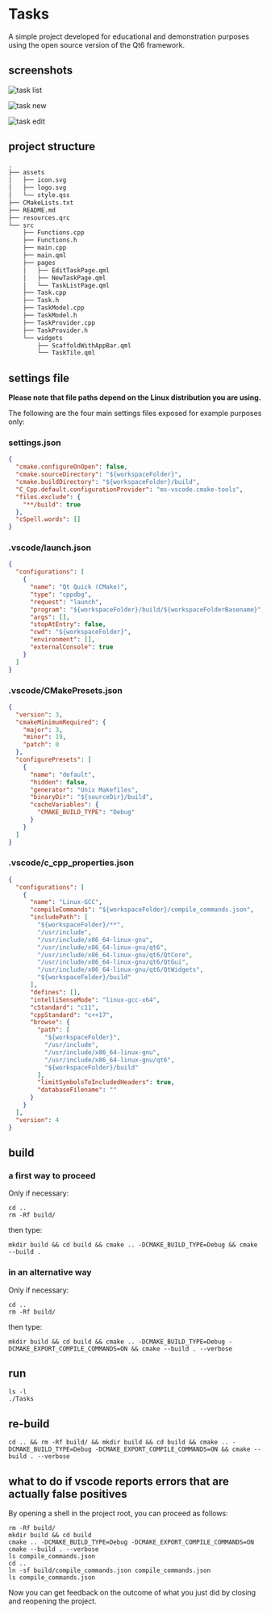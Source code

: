 # Tasks

A simple project developed for educational and demonstration purposes using the open source version of the Qt6 framework.

## screenshots

![task list](./screenshots/Task_list.png "Task list on desktop device")

![task new](./screenshots/Task_new.png "New task on desktop device")

![task edit](./screenshots/Task_edit.png "Edit task on desktop device")

## project structure

```txt
.
├── assets
│   ├── icon.svg
│   ├── logo.svg
│   └── style.qss
├── CMakeLists.txt
├── README.md
├── resources.qrc
└── src
    ├── Functions.cpp
    ├── Functions.h
    ├── main.cpp
    ├── main.qml
    ├── pages
    │   ├── EditTaskPage.qml
    │   ├── NewTaskPage.qml
    │   └── TaskListPage.qml
    ├── Task.cpp
    ├── Task.h
    ├── TaskModel.cpp
    ├── TaskModel.h
    ├── TaskProvider.cpp
    ├── TaskProvider.h
    └── widgets
        ├── ScaffoldWithAppBar.qml
        └── TaskTile.qml
```

## settings file

**Please note that file paths depend on the Linux distribution you are using.**

The following are the four main settings files exposed for example purposes only:

### settings.json

```json
{
  "cmake.configureOnOpen": false,
  "cmake.sourceDirectory": "${workspaceFolder}",
  "cmake.buildDirectory": "${workspaceFolder}/build",
  "C_Cpp.default.configurationProvider": "ms-vscode.cmake-tools",
  "files.exclude": {
    "**/build": true
  },
  "cSpell.words": []
}
```

### .vscode/launch.json

```json
{
  "configurations": [
    {
      "name": "Qt Quick (CMake)",
      "type": "cppdbg",
      "request": "launch",
      "program": "${workspaceFolder}/build/${workspaceFolderBasename}",
      "args": [],
      "stopAtEntry": false,
      "cwd": "${workspaceFolder}",
      "environment": [],
      "externalConsole": true
    }
  ]
}
```

### .vscode/CMakePresets.json

```json
{
  "version": 3,
  "cmakeMinimumRequired": {
    "major": 3,
    "minor": 19,
    "patch": 0
  },
  "configurePresets": [
    {
      "name": "default",
      "hidden": false,
      "generator": "Unix Makefiles",
      "binaryDir": "${sourceDir}/build",
      "cacheVariables": {
        "CMAKE_BUILD_TYPE": "Debug"
      }
    }
  ]
}
```

### .vscode/c_cpp_properties.json

```json
{
  "configurations": [
    {
      "name": "Linux-GCC",
      "compileCommands": "${workspaceFolder}/compile_commands.json",
      "includePath": [
        "${workspaceFolder}/**",
        "/usr/include",
        "/usr/include/x86_64-linux-gnu",
        "/usr/include/x86_64-linux-gnu/qt6",
        "/usr/include/x86_64-linux-gnu/qt6/QtCore",
        "/usr/include/x86_64-linux-gnu/qt6/QtGui",
        "/usr/include/x86_64-linux-gnu/qt6/QtWidgets",
        "${workspaceFolder}/build"
      ],
      "defines": [],
      "intelliSenseMode": "linux-gcc-x64",
      "cStandard": "c11",
      "cppStandard": "c++17",
      "browse": {
        "path": [
          "${workspaceFolder}",
          "/usr/include",
          "/usr/include/x86_64-linux-gnu",
          "/usr/include/x86_64-linux-gnu/qt6",
          "${workspaceFolder}/build"
        ],
        "limitSymbolsToIncludedHeaders": true,
        "databaseFilename": ""
      }
    }
  ],
  "version": 4
}
```

## build

### a first way to proceed

Only if necessary:

```shell
cd ..
rm -Rf build/
```

then type:

```shell
mkdir build && cd build && cmake .. -DCMAKE_BUILD_TYPE=Debug && cmake --build .
```

### in an alternative way

Only if necessary:

```shell
cd ..
rm -Rf build/
```

then type:

```shell
mkdir build && cd build && cmake .. -DCMAKE_BUILD_TYPE=Debug -DCMAKE_EXPORT_COMPILE_COMMANDS=ON && cmake --build . --verbose
```

## run

```shell
ls -l
./Tasks
```

## re-build

```shell
cd .. && rm -Rf build/ && mkdir build && cd build && cmake .. -DCMAKE_BUILD_TYPE=Debug -DCMAKE_EXPORT_COMPILE_COMMANDS=ON && cmake --build . --verbose
```

## what to do if vscode reports errors that are actually false positives

By opening a shell in the project root, you can proceed as follows:

```shell
rm -Rf build/
mkdir build && cd build
cmake .. -DCMAKE_BUILD_TYPE=Debug -DCMAKE_EXPORT_COMPILE_COMMANDS=ON
cmake --build . --verbose
ls compile_commands.json
cd ..
ln -sf build/compile_commands.json compile_commands.json
ls compile_commands.json
```

Now you can get feedback on the outcome of what you just did by closing and reopening the project.
